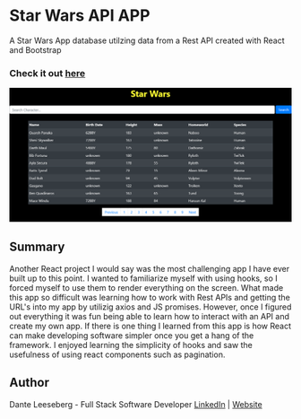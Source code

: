 # Star Wars API APP

A Star Wars App database utilzing data from a Rest API created with React and Bootstrap

### Check it out [here](https://serene-bastion-00739.herokuapp.com/)

![Star_Wars](Star_Wars.png)

## Summary

Another React project I would say was the most challenging app I have ever built up to this point. I wanted to familiarize myself with using hooks, so I forced myself to use them to render everything on the screen. What made this app so difficult was learning how to work with Rest APIs and getting the URL's into my app by utilizig axios and JS promises. However, once I figured out everything it was fun being able to learn how to interact with an API and create my own app. If there is one thing I learned from this app is how React can make developing software simpler once you get a hang of the framework. I enjoyed learning the simplicity of hooks and saw the usefulness of using react components such as pagination. 

## Author

Dante Leeseberg - Full Stack Software Developer [LinkedIn](https://www.linkedin.com/in/dante-leeseberg-bba05883/)
| [Website](https://www.danteleeseberg.com/)
